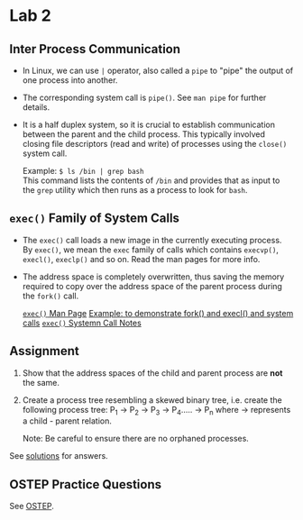 # Lab 2

## Inter Process Communication

- In Linux, we can use `|` operator, also called a `pipe` to "pipe" the output of one process into another.
- The corresponding system call is `pipe()`. See `man pipe` for further details.
- It is a half duplex system, so it is crucial to establish communication between the parent and the child process. This typically involved closing file descriptors (read and write) of processes using the `close()` system call.

    Example: `$ ls /bin | grep bash`   
    This command lists the contents of `/bin` and provides that as input to the `grep` utility which then runs as a process to look for `bash`.

## `exec()` Family of System Calls

- The `exec()` call loads a new image in the currently executing process. By `exec()`, we mean the `exec` family of calls which contains `execvp()`, `execl()`, `execlp()` and so on. Read the man pages for more info.
- The address space is completely overwritten, thus saving the memory required to copy over the address space of the parent process during the `fork()` call.

    [`exec()` Man Page](http://pubs.opengroup.org/onlinepubs/9699919799/functions/exec.html)
    [Example: to demonstrate fork() and execl() and system calls](https://web.mst.edu/~ercal/284/UNIX-fork-exec/Fork-Execl.c)
    [`exec()` Systemn Call Notes](http://www.cems.uwe.ac.uk/~irjohnso/coursenotes/lrc/system/pc/pc4.htm)

## Assignment

1. Show that the address spaces of the child and parent process are **not** the same.

2. Create a process tree resembling a skewed binary tree, i.e. create the following process tree:
P<sub>1</sub> &rarr; P<sub>2</sub> &rarr; P<sub>3</sub> &rarr; P<sub>4</sub>..... &rarr; P<sub>n</sub> where &rarr; represents a child - parent relation. 

    Note: Be careful to ensure there are no orphaned processes.

See [solutions](solutions.md) for answers.

## OSTEP Practice Questions

See [OSTEP](./OSTEP/readme.md).